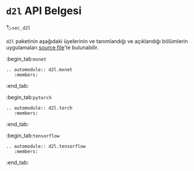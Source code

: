 # `d2l` API Belgesi
:label:`sec_d2l`

`d2l` paketinin aşağıdaki üyelerinin ve tanımlandığı ve açıklandığı bölümlerin uygulamaları [source file](https://github.com/d2l-ai/d2l-en/tree/master/d2l)'te bulunabilir.

:begin_tab:`mxnet`
```eval_rst
.. automodule:: d2l.mxnet
   :members:
```
:end_tab:

:begin_tab:`pytorch`
```eval_rst
.. automodule:: d2l.torch
   :members:
```
:end_tab:

:begin_tab:`tensorflow`
```eval_rst
.. automodule:: d2l.tensorflow
   :members:
```
:end_tab:

